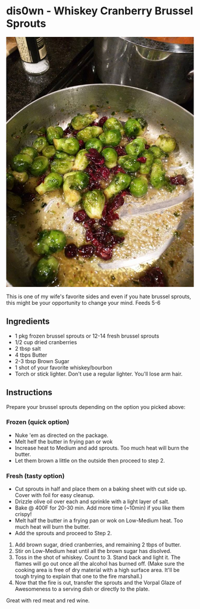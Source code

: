 # dis0wn - Whiskey Cranberry Brussel Sprouts

![brussel_sprouts](images/dis0wn-Whiskey_Cranberry_Brussel_Sprouts.jpg)

This is one of my wife's favorite sides and even if you hate brussel
sprouts, this might be your opportunity to change your mind. Feeds 5-6

## Ingredients

- 1 pkg frozen brussel sprouts or 12-14 fresh brussel sprouts
- 1/2 cup dried cranberries
- 2 tbsp salt
- 4 tbps Butter
- 2-3 tbsp Brown Sugar
- 1 shot of your favorite whiskey/bourbon
- Torch or stick lighter. Don't use a regular lighter. You'll lose arm
 hair.

## Instructions

Prepare your brussel sprouts depending on the option you picked above:

### Frozen (quick option)

- Nuke 'em as directed on the package.
- Melt helf the butter in frying pan or wok
- Increase heat to Medium and add sprouts. Too much heat will burn the
 butter.
- Let them brown a little on the outside then proceed to step 2.

### Fresh (tasty option)

- Cut sprouts in half and place them on a baking sheet with cut side
 up. Cover with foil for easy cleanup.
- Drizzle olive oil over each and sprinkle with a light layer of salt.
- Bake @ 400F for 20-30 min. Add more time (\~10min) if you like them
 crispy!
- Melt half the butter in a frying pan or wok on Low-Medium heat. Too
 much heat will burn the butter.
- Add the sprouts and proceed to Step 2.

1. Add brown sugar, dried cranberries, and remaining 2 tbps of butter.
2. Stir on Low-Medium heat until all the brown sugar has disolved.
3. Toss in the shot of whiskey. Count to 3. Stand back and light it.
 The flames will go out once all the alcohol has burned off. (Make
 sure the cooking area is free of dry material with a high surface
 area. It'll be tough trying to explain that one to the fire
 marshall.)
4. Now that the fire is out, transfer the sprouts and the Vorpal Glaze
 of Awesomeness to a serving dish or directly to the plate.

Great with red meat and red wine.
